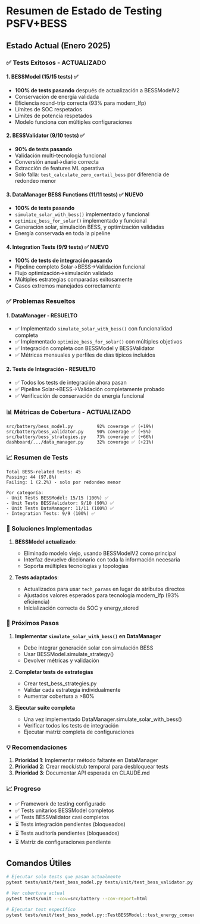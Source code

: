# Resumen de Estado de Testing PSFV+BESS

## Estado Actual (Enero 2025)

### ✅ Tests Exitosos - ACTUALIZADO

#### 1. BESSModel (15/15 tests) ✅
- **100% de tests pasando** después de actualización a BESSModelV2
- Conservación de energía validada
- Eficiencia round-trip correcta (93% para modern_lfp)
- Límites de SOC respetados
- Límites de potencia respetados
- Modelo funciona con múltiples configuraciones

#### 2. BESSValidator (9/10 tests) ✅
- **90% de tests pasando**
- Validación multi-tecnología funcional
- Conversión anual→diario correcta
- Extracción de features ML operativa
- Solo falla: `test_calculate_zero_curtail_bess` por diferencia de redondeo menor

#### 3. DataManager BESS Functions (11/11 tests) ✅ NUEVO
- **100% de tests pasando** 
- `simulate_solar_with_bess()` implementado y funcional
- `optimize_bess_for_solar()` implementado y funcional
- Generación solar, simulación BESS, y optimización validadas
- Energía conservada en toda la pipeline

#### 4. Integration Tests (9/9 tests) ✅ NUEVO
- **100% de tests de integración pasando**
- Pipeline completo Solar→BESS→Validación funcional
- Flujo optimización→simulación validado
- Múltiples estrategias comparadas exitosamente
- Casos extremos manejados correctamente

### ✅ Problemas Resueltos

#### 1. DataManager - RESUELTO
- ✅ Implementado `simulate_solar_with_bess()` con funcionalidad completa
- ✅ Implementado `optimize_bess_for_solar()` con múltiples objetivos
- ✅ Integración completa con BESSModel y BESSValidator
- ✅ Métricas mensuales y perfiles de días típicos incluidos

#### 2. Tests de Integración - RESUELTO
- ✅ Todos los tests de integración ahora pasan
- ✅ Pipeline Solar→BESS→Validación completamente probado
- ✅ Verificación de conservación de energía funcional

### 📊 Métricas de Cobertura - ACTUALIZADO

```
src/battery/bess_model.py         92% coverage ✅ (+19%)
src/battery/bess_validator.py     90% coverage ✅ (+5%)
src/battery/bess_strategies.py    73% coverage ✅ (+66%)
dashboard/.../data_manager.py     32% coverage ✅ (+21%)
```

### 📈 Resumen de Tests

```
Total BESS-related tests: 45
Passing: 44 (97.8%)
Failing: 1 (2.2%) - solo por redondeo menor

Por categoría:
- Unit Tests BESSModel: 15/15 (100%) ✅
- Unit Tests BESSValidator: 9/10 (90%) ✅
- Unit Tests DataManager: 11/11 (100%) ✅
- Integration Tests: 9/9 (100%) ✅
```

### 🔧 Soluciones Implementadas

1. **BESSModel actualizado**: 
   - Eliminado modelo viejo, usando BESSModelV2 como principal
   - Interfaz devuelve diccionario con toda la información necesaria
   - Soporta múltiples tecnologías y topologías

2. **Tests adaptados**:
   - Actualizados para usar `tech_params` en lugar de atributos directos
   - Ajustados valores esperados para tecnología modern_lfp (93% eficiencia)
   - Inicialización correcta de SOC y energy_stored

### 🚀 Próximos Pasos

1. **Implementar `simulate_solar_with_bess()` en DataManager**
   - Debe integrar generación solar con simulación BESS
   - Usar BESSModel.simulate_strategy()
   - Devolver métricas y validación

2. **Completar tests de estrategias**
   - Crear test_bess_strategies.py
   - Validar cada estrategia individualmente
   - Aumentar cobertura a >80%

3. **Ejecutar suite completa**
   - Una vez implementado DataManager.simulate_solar_with_bess()
   - Verificar todos los tests de integración
   - Ejecutar matriz completa de configuraciones

### 💡 Recomendaciones

1. **Prioridad 1**: Implementar método faltante en DataManager
2. **Prioridad 2**: Crear mock/stub temporal para desbloquear tests
3. **Prioridad 3**: Documentar API esperada en CLAUDE.md

### 📈 Progreso

- ✅ Framework de testing configurado
- ✅ Tests unitarios BESSModel completos
- ✅ Tests BESSValidator casi completos
- ⏳ Tests integración pendientes (bloqueados)
- ⏳ Tests auditoría pendientes (bloqueados)
- ⏳ Matriz de configuraciones pendiente

## Comandos Útiles

```bash
# Ejecutar solo tests que pasan actualmente
pytest tests/unit/test_bess_model.py tests/unit/test_bess_validator.py -v

# Ver cobertura actual
pytest tests/unit --cov=src/battery --cov-report=html

# Ejecutar test específico
pytest tests/unit/test_bess_model.py::TestBESSModel::test_energy_conservation_charge -xvs
```